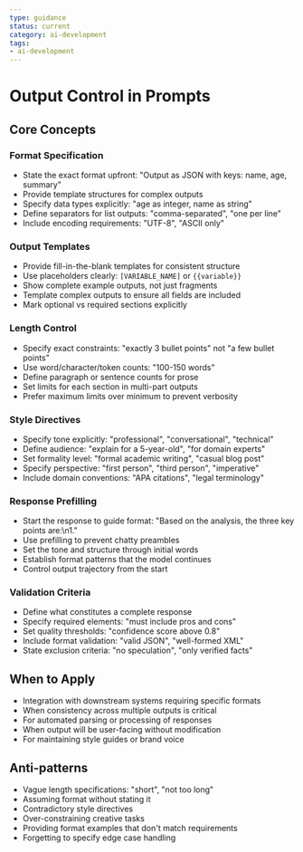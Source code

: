 ```yaml
---
type: guidance
status: current
category: ai-development
tags:
- ai-development
---
```


# Output Control in Prompts

## Core Concepts

### Format Specification
- State the exact format upfront: "Output as JSON with keys: name, age, summary"
- Provide template structures for complex outputs
- Specify data types explicitly: "age as integer, name as string"
- Define separators for list outputs: "comma-separated", "one per line"
- Include encoding requirements: "UTF-8", "ASCII only"

### Output Templates
- Provide fill-in-the-blank templates for consistent structure
- Use placeholders clearly: `[VARIABLE_NAME]` or `{{variable}}`
- Show complete example outputs, not just fragments
- Template complex outputs to ensure all fields are included
- Mark optional vs required sections explicitly

### Length Control
- Specify exact constraints: "exactly 3 bullet points" not "a few bullet points"
- Use word/character/token counts: "100-150 words"
- Define paragraph or sentence counts for prose
- Set limits for each section in multi-part outputs
- Prefer maximum limits over minimum to prevent verbosity

### Style Directives
- Specify tone explicitly: "professional", "conversational", "technical"
- Define audience: "explain for a 5-year-old", "for domain experts"
- Set formality level: "formal academic writing", "casual blog post"
- Specify perspective: "first person", "third person", "imperative"
- Include domain conventions: "APA citations", "legal terminology"

### Response Prefilling
- Start the response to guide format: "Based on the analysis, the three key points are:\n1."
- Use prefilling to prevent chatty preambles
- Set the tone and structure through initial words
- Establish format patterns that the model continues
- Control output trajectory from the start

### Validation Criteria
- Define what constitutes a complete response
- Specify required elements: "must include pros and cons"
- Set quality thresholds: "confidence score above 0.8"
- Include format validation: "valid JSON", "well-formed XML"
- State exclusion criteria: "no speculation", "only verified facts"

## When to Apply
- Integration with downstream systems requiring specific formats
- When consistency across multiple outputs is critical
- For automated parsing or processing of responses
- When output will be user-facing without modification
- For maintaining style guides or brand voice

## Anti-patterns
- Vague length specifications: "short", "not too long"
- Assuming format without stating it
- Contradictory style directives
- Over-constraining creative tasks
- Providing format examples that don't match requirements
- Forgetting to specify edge case handling